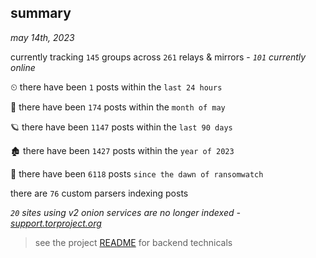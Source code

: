 
## summary
_may 14th, 2023_

currently tracking `145` groups across `261` relays & mirrors - _`101` currently online_

⏲ there have been `1` posts within the `last 24 hours`

🦈 there have been `174` posts within the `month of may`

🪐 there have been `1147` posts within the `last 90 days`

🏚 there have been `1427` posts within the `year of 2023`

🦕 there have been `6118` posts `since the dawn of ransomwatch`

there are `76` custom parsers indexing posts

_`20` sites using v2 onion services are no longer indexed - [support.torproject.org](https://support.torproject.org/onionservices/v2-deprecation/)_

> see the project [README](https://github.com/joshhighet/ransomwatch#ransomwatch--) for backend technicals
